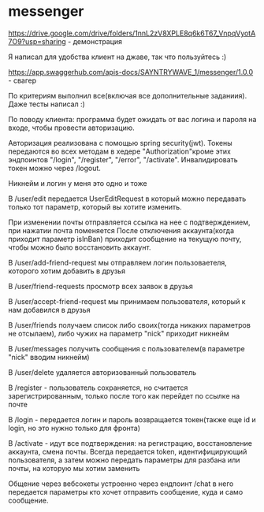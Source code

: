 # messenger
https://drive.google.com/drive/folders/1nnL2zV8XPLE8q6k6T67_VnpqVyotA7O9?usp=sharing - демонстрация

Я написал для удобства клиент на джаве, так что пользуйтесь :)



https://app.swaggerhub.com/apis-docs/SAYNTRYWAVE_1/messenger/1.0.0 - свагер

По критериям выполнил все(включая все дополнительные заданиия). Даже тесты написал :)


По поводу клиента: программа будет ожидать от вас логина и пароля на входе, чтобы провести авторизацию. 

Авторизация реализована с помощью spring security(jwt). Токены передаются во всех методам в хедере "Authorization"кроме этих эндпоинтов "/login", "/register", "/error", "/activate". Инвалидировать токен можно через /logout. 


Никнейм и логин у меня это одно и тоже

В /user/edit передается UserEditRequest в который можно передавать только тот параметр, который вы хотите изменить.

При изменении почты отправляется ссылка на нее с подтверждением, при нажатии почта поменяется
После отключения аккаунта(когда приходит параметр isInBan) приходит сообщение на текущую почту, чтобы можно было восстановить аккаунт.

В /user/add-friend-request мы отправляем логин пользоваетеля, которого хотим добавить в друзья 

В /user/friend-requests просмотр всех заявок в друзья

В /user/accept-friend-request мы принимаем пользователя, который к нам добавился в друзья

В /user/friends получаем список либо своих(тогда никаких параметров не отсылаем), либо чужих на параметр "nick" приходит никнейм

В /user/messages получить сообщения с пользователем(в параметре "nick" вводим никнейм)

В /user/delete удаляется авторизованный пользователь

В /register - пользователь сохраняется, но считается зарегистрированным, только после того как перейдет по ссылке на почте

В /login - передается логин и пароль возвращается токен(также еще id и login, но это нужно только для фронта)

В /activate - идут все подтверждения: на регистрацию, восстановление аккаунта, смена почты. Всегда передается token, идентифицирующий пользователя, а затем можно передать параметры для разбана или почты, на которую мы хотим заменить

Общение через вебсокеты устроенно через ендпоинт /chat в него передается параметры кто хочет отправить сообщение, куда и само сообщение.


